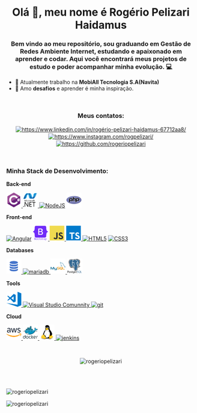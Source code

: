 <h1 align="center">Olá 👋, meu nome é Rogério Pelizari Haidamus</h1>
<h3 align="center">Bem vindo ao meu repositório, sou graduando em Gestão de Redes Ambiente Internet, estudando e apaixonado em aprender e codar. Aqui você encontrará meus projetos de estudo e poder acompanhar minha evolução. 💻</h3>

- 🔭 Atualmente trabalho na **MobiAll Tecnologia S.A(Navita)**
- 🎴 Amo <strong>desafios</strong> e aprender é minha inspiração. 

<br>
<h3 align="center">Meus contatos:</h3>
<p align="center">
<a href="https://www.linkedin.com/in/rogério-pelizari-haidamus-67712aa8/" target="blank"><img align="center" src="https://cdn.jsdelivr.net/npm/simple-icons@3.0.1/icons/linkedin.svg" alt="https://www.linkedin.com/in/rogério-pelizari-haidamus-67712aa8/" height="30" width="40" /></a>
<a href="https://www.instagram.com/rogpelizari/" target="blank"><img align="center" src="https://cdn.jsdelivr.net/npm/simple-icons@3.0.1/icons/instagram.svg" alt="https://www.instagram.com/rogpelizari/" height="30" width="40" /></a>
<a href="https://github.com/rogeriopelizari/" target="blank"><img align="center" src="https://cdn.jsdelivr.net/npm/simple-icons@3.0.1/icons/github.svg" alt="https://github.com/rogeriopelizari" height="30" width="40" /></a> </p>
<br>
<h3 align="left">Minha Stack de Desenvolvimento:</h3>
<p>
  <strong>Back-end</strong>
</p>
<a href="https://www.w3schools.com/cs/" target="_blank"> <img src="https://raw.githubusercontent.com/devicons/devicon/master/icons/csharp/csharp-original.svg" alt="csharp" width="40" height="40"/> </a>
<a href="https://dotnet.microsoft.com/" target="_blank"> <img src="https://raw.githubusercontent.com/devicons/devicon/master/icons/dot-net/dot-net-original-wordmark.svg" alt="dotnet" width="40" height="40"/> </a>
<a href="https://nodejs.org/en/" rel="nofollow"><img src="https://camo.githubusercontent.com/5b410e4f3b9dc954afa217a6d442b5ee3478fd65f2fd8e63c1fab684a7aaaff3/68747470733a2f2f69636f6e67722e616d2f64657669636f6e2f6e6f64656a732d6f726967696e616c2e7376673f73697a653d31343826636f6c6f723d63757272656e74436f6c6f72" alt="NodeJS" title="NodeJS" width="40" height="40" data-canonical-src="https://icongr.am/devicon/nodejs-original.svg?size=148&amp;color=currentColor" style="max-width:100%;"></a> 
<a href="https://www.php.net" target="_blank"> <img src="https://raw.githubusercontent.com/devicons/devicon/master/icons/php/php-original.svg" alt="php" width="40" height="40"/> </a>
<p>
  <strong>Front-end</strong>
</p>
<a href="https://angular.io" target="_blank"> <img src="https://icongr.am/devicon/angularjs-original.svg" alt="Angular" width="40" height="40"/></a> 
<a href="https://getbootstrap.com" target="_blank"> <img src="https://raw.githubusercontent.com/devicons/devicon/master/icons/bootstrap/bootstrap-plain-wordmark.svg" alt="bootstrap" width="40" height="40"/> </a> 
<a href="https://developer.mozilla.org/en-US/docs/Web/JavaScript" target="_blank"> <img src="https://raw.githubusercontent.com/devicons/devicon/master/icons/javascript/javascript-original.svg" alt="javascript" width="40" height="40"/> </a>
<a href="https://www.typescriptlang.org/" target="_blank"> <img src="https://raw.githubusercontent.com/devicons/devicon/master/icons/typescript/typescript-original.svg" alt="typescript" width="40" height="40"/> </a>
<a href="https://www.w3schools.com/html/" rel="nofollow"><img src="https://camo.githubusercontent.com/96949d0721d5e168ce464596f43b4b87f120fc5d5e53b9124dbc063a304b81ba/68747470733a2f2f69636f6e67722e616d2f64657669636f6e2f68746d6c352d6f726967696e616c2e7376673f73697a653d31343826636f6c6f723d63757272656e74436f6c6f72" alt="HTML5" title="HTML5" width="40" height="40" data-canonical-src="https://icongr.am/devicon/html5-original.svg?size=148&amp;color=currentColor" style="max-width:100%;"></a>
<a href="https://www.w3schools.com/css/default.asp" rel="nofollow"><img src="https://camo.githubusercontent.com/da2a3a904d3588bae2b186afec77d1459fbd79db48e6b1ed3296d3b3edfd3015/68747470733a2f2f69636f6e67722e616d2f64657669636f6e2f637373332d6f726967696e616c2e7376673f73697a653d31343826636f6c6f723d63757272656e74436f6c6f72" alt="CSS3" title="CSS3" width="40" height="40" data-canonical-src="https://icongr.am/devicon/css3-original.svg?size=148&amp;color=currentColor" style="max-width:100%;">
</a>  
<p>
  <strong>Databases</strong>
</p>
<a href="https://docs.microsoft.com/en-us/sql/sql-server/?view=sql-server-ver15" rel="nofollow"> <img alt="SQL Server" title="SQL Server" width="40" height="40" src="https://raw.githubusercontent.com/github/explore/80688e429a7d4ef2fca1e82350fe8e3517d3494d/topics/sql/sql.png" style="max-width:100%;"> </a>
<a href="https://mariadb.org/" target="_blank"> <img src="https://www.vectorlogo.zone/logos/mariadb/mariadb-icon.svg" alt="mariadb" width="40" height="40"/> </a> 
<a href="https://www.mysql.com/" target="_blank"> <img src="https://raw.githubusercontent.com/devicons/devicon/master/icons/mysql/mysql-original-wordmark.svg" alt="mysql" width="40" height="40"/> </a>
<a href="https://www.postgresql.org" target="_blank"> <img src="https://raw.githubusercontent.com/devicons/devicon/master/icons/postgresql/postgresql-original-wordmark.svg" alt="postgresql" width="40" height="40"/> </a>  
<p>
  <strong>Tools</strong>
</p>
<a href="https://code.visualstudio.com/docs" rel="nofollow">
    <img alt="Visual Studio Code" title="Visual Studio Code" width="40" height="40" src="https://raw.githubusercontent.com/github/explore/80688e429a7d4ef2fca1e82350fe8e3517d3494d/topics/visual-studio-code/visual-studio-code.png" style="max-width:100%;">
</a>
<a href="https://docs.microsoft.com/en-us/dotnet/csharp/" rel="nofollow"> <img alt="Visual Studio Comunnity" title="Visual Studio Community" width="40" height="40" src="https://camo.githubusercontent.com/3d9e9e8ddf137171e681df3e755e7adda3687311ecfbe1a981cf029624119c06/68747470733a2f2f76697375616c73747564696f2e6d6963726f736f66742e636f6d2f77702d636f6e74656e742f75706c6f6164732f323031392f30362f4272616e6456697375616c53747564696f57696e323031392d332e737667" data-canonical-src="https://visualstudio.microsoft.com/wp-content/uploads/2019/06/BrandVisualStudioWin2019-3.svg" style="max-width:100%;">
</a>
<a href="https://git-scm.com/" target="_blank"> <img src="https://www.vectorlogo.zone/logos/git-scm/git-scm-icon.svg" alt="git" width="40" height="40"/> </a> 
<p>
  <strong>Cloud</strong>
</p>
<a href="https://aws.amazon.com" target="_blank"> <img src="https://raw.githubusercontent.com/devicons/devicon/master/icons/amazonwebservices/amazonwebservices-original-wordmark.svg" alt="aws" width="40" height="40"/> </a> 
<a href="https://www.docker.com/" target="_blank"> <img src="https://raw.githubusercontent.com/devicons/devicon/master/icons/docker/docker-original-wordmark.svg" alt="docker" width="40" height="40"/> </a> 
<a href="https://www.linux.org/" target="_blank"> <img src="https://raw.githubusercontent.com/devicons/devicon/master/icons/linux/linux-original.svg" alt="linux" width="40" height="40"/> </a>
<a href="https://www.jenkins.io" target="_blank"> <img src="https://www.vectorlogo.zone/logos/jenkins/jenkins-icon.svg" alt="jenkins" width="40" height="40"/> </a> 
<p></p>
<br>
<p align="center"> 
<img src="https://komarev.com/ghpvc/?username=rogeriopelizari&label=Profile%20views&color=0e75b6&style=flat" alt="rogeriopelizari" /> 
</p>
<br>
<br>
<p>
<img align="center" src="https://github-readme-stats.vercel.app/api/top-langs?username=rogeriopelizari&&amp;langs_count=5&amp;theme=dark&amp;layout=compact" alt="rogeriopelizari" /></p>
<p>
<img align="center" src="https://github-readme-stats.vercel.app/api?username=rogeriopelizari&show_icons=true&amp;hide_border=true&amp;theme=dark" alt="rogeriopelizari" />
</p>
